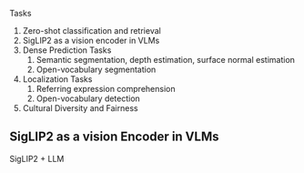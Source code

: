 
Tasks
1. Zero-shot classification and retrieval
2. SigLIP2 as a vision encoder in VLMs
3. Dense Prediction Tasks
	1. Semantic segmentation, depth estimation, surface normal estimation
	2. Open-vocabulary segmentation
4. Localization Tasks
	1. Referring expression comprehension
	2. Open-vocabulary detection
5. Cultural Diversity and Fairness

## SigLIP2 as a vision Encoder in VLMs

SigLIP2 + LLM 